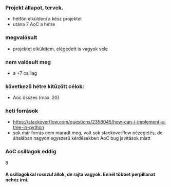 ### Projekt állapot, tervek.
- hétfőn elküldeni a kész projektet
- utána 7 AoC a hétre

### megvalósult
- projektet elküldtem, elégedett is vagyok vele

### nem valósult meg
- a +7 csillag

### következő hétre kitűzött célok:
- Aoc összes (max. 20)

### heti források
- https://stackoverflow.com/questions/2358045/how-can-i-implement-a-tree-in-python
- sok már forrás nem maradt meg, volt sok stackoverflow nézegetés, de általában nagyon egyszerű kérdésekben AoC bug javítások miatt

### AoC csillagok eddig
8

#### A csillagokkal rosszul állok, de rajta vagyok. Ennél többet perpillanat nehéz írni.


```python

```

